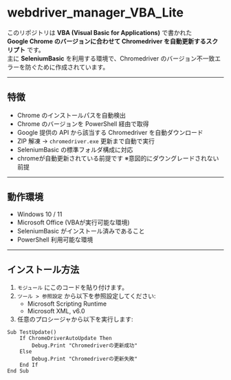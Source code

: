 # webdriver_manager_VBA_Lite

このリポジトリは **VBA (Visual Basic for Applications)** で書かれた  
**Google Chrome のバージョンに合わせて Chromedriver を自動更新するスクリプト** です。  
主に **SeleniumBasic** を利用する環境で、Chromedriver のバージョン不一致エラーを防ぐために作成されています。

---

## 特徴

- Chrome のインストールパスを自動検出
- Chrome のバージョンを PowerShell 経由で取得
- Google 提供の API から該当する Chromedriver を自動ダウンロード
- ZIP 解凍 → `chromedriver.exe` 更新まで自動で実行
- SeleniumBasic の標準フォルダ構成に対応
- chromeが自動更新されている前提です ※意図的にダウングレードされない前提

---

## 動作環境

- Windows 10 / 11
- Microsoft Office (VBAが実行可能な環境)
- SeleniumBasic がインストール済みであること
- PowerShell 利用可能な環境

---

## インストール方法

1. `モジュール` にこのコードを貼り付けます。
2. `ツール > 参照設定` から以下を参照設定してください:
   - Microsoft Scripting Runtime  
   - Microsoft XML, v6.0
3. 任意のプロシージャから以下を実行します:

```vba
Sub TestUpdate()
    If ChromeDriverAutoUpdate Then
        Debug.Print "Chromedriverの更新成功"
    Else
        Debug.Print "Chromedriverの更新失敗"
    End If
End Sub
